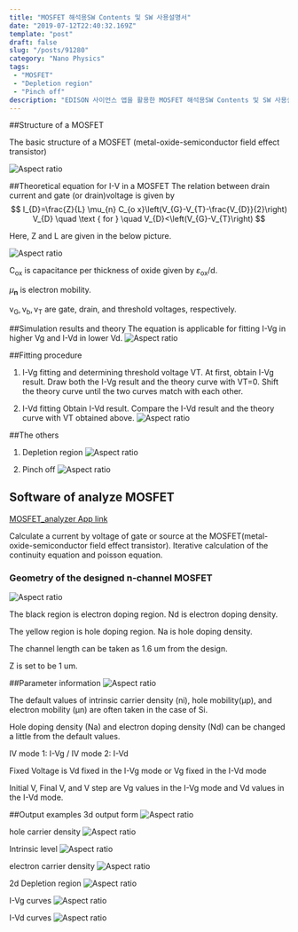 ```yaml
---
title: "MOSFET 해석용SW Contents 및 SW 사용설명서"
date: "2019-07-12T22:40:32.169Z"
template: "post"
draft: false
slug: "/posts/91280"
category: "Nano Physics"
tags: 
 - "MOSFET"
 - "Depletion region"
 - "Pinch off"
description: "EDISON 사이언스 앱을 활용한 MOSFET 해석용SW Contents 및 SW 사용설명서"
---
```



##Structure of a MOSFET

The basic structure of a MOSFET (metal-oxide-semiconductor field effect transistor)

![Aspect ratio](/media/POST/9128/0.jpg)

##Theoretical equation for I-V in a MOSFET
The relation between drain current and gate (or drain)voltage is given by
$$
I_{D}=\frac{Z}{L} \mu_{n} C_{o x}\left(V_{G}-V_{T}-\frac{V_{D}}{2}\right) V_{D} \quad \text { for } \quad V_{D}<\left(V_{G}-V_{T}\right)
$$

Here, Z and L are given in the below picture.

![Aspect ratio](/media/POST/9128/1.jpg)

$\mathrm{C}_{\mathrm{ox}}$ is capacitance per thickness of oxide given by $\varepsilon_{\mathrm{ox}} / \mathrm{d}$.

$\mu_{\mathbf{n}}$ is electron mobility.

$\mathrm{v}_{\mathrm{G}}, \mathrm{v}_{\mathrm{b}}, \mathrm{v}_{\mathrm{T}}$ are gate, drain, and threshold voltages, respectively.


##Simulation results and theory
The equation is applicable for fitting I-Vg in higher Vg and I-Vd in lower Vd.
![Aspect ratio](/media/POST/9128/2.jpg)


##Fitting procedure
1. I-Vg fitting and determining threshold voltage VT.
At first, obtain I-Vg result.
Draw both the I-Vg result and the theory curve with VT=0.
Shift the theory curve until the two curves match with each other.

2. I-Vd fitting
Obtain I-Vd result.
Compare the I-Vd result and the theory curve with VT obtained above.
![Aspect ratio](/media/POST/9128/3.jpg)


##The others
 1. Depletion region
![Aspect ratio](/media/POST/9128/4.jpg)


 2. Pinch off
![Aspect ratio](/media/POST/9128/5.jpg)

## Software of analyze MOSFET

[MOSFET_analyzer App link](https://www.edison.re.kr/web/nano/scienceappstore/-/scienceapp/MOSFET_analyzer/1-0-1/view)

Calculate a current by voltage of gate or source at the MOSFET(metal-oxide-semiconductor field effect transistor). Iterative calculation of the continuity equation and poisson equation.


### Geometry of the designed n-channel MOSFET
![Aspect ratio](/media/POST/9128/6.jpg)

The black region is electron doping region. Nd is electron doping density.

The yellow region is hole doping region. Na is hole doping density.

The channel length can be taken as 1.6 um from the design.

Z is set to be 1 um.

##Parameter information
![Aspect ratio](/media/POST/9128/7.jpg)

The default values of intrinsic carrier density (ni), hole mobility(μp), and electron mobility (μn) are often taken in the case of Si.

Hole doping density (Na) and electron doping density (Nd) can be changed a little from the default values.

IV mode 1: I-Vg / IV mode 2: I-Vd

Fixed Voltage is
Vd fixed in the I-Vg mode or Vg fixed in the I-Vd mode

Initial V, Final V, and V step are Vg values in the I-Vg mode and Vd values in the I-Vd mode.


##Output examples
3d output form
![Aspect ratio](/media/POST/9128/8.jpg)

hole carrier density
![Aspect ratio](/media/POST/9128/9.jpg)

Intrinsic level
![Aspect ratio](/media/POST/9128/10.jpg)


electron carrier density
![Aspect ratio](/media/POST/9128/11.jpg)


2d Depletion region
![Aspect ratio](/media/POST/9128/12.jpg)


I-Vg curves
![Aspect ratio](/media/POST/9128/13.jpg)


I-Vd curves
![Aspect ratio](/media/POST/9128/14.jpg)

